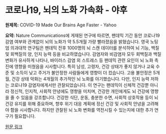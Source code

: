 # 코로나19, 뇌의 노화 가속화 - 야후

**원제목:** COVID-19 Made Our Brains Age Faster - Yahoo

**요약:** Nature Communications에 게재된 연구에 따르면, 팬데믹 기간 동안 코로나19 감염 여부와 관계없이 뇌의 노화가 약 5.5개월 가량 빨라졌음을 밝혔습니다. 영국 노팅엄 의과대학 연구팀은 팬데믹 전후 1000명의 뇌 스캔 데이터를 분석하여 뇌 기능, 백질 및 회백질의 양, 인지 능력 등을 비교하였습니다.  감염자와 비감염자 모두 회백질과 백질 변화가 유사하게 나타나, 바이러스 감염 외 스트레스 등 팬데믹 관련 요인이 뇌 노화 촉진에 영향을 미쳤음을 시사합니다. 특히 남성, 고령자, 건강 상태가 좋지 않거나 교육 수준 및 소득이 낮고 주거가 불안정한 사람들에게 영향이 더 컸습니다. 고용 불안정은 5개월, 건강 상태 악화는 4개월의 추가적인 뇌 노화를 야기했습니다. 다만, 인지 능력 저하는 코로나19 감염자에게서만 관찰되었습니다.  이 연구는 팬데믹이 신체적 건강뿐 아니라 정신적, 인지적, 사회적 안녕에도 영향을 미치며,  건강한 개인에게도 뇌 건강에 영향을 줄 수 있음을 강조합니다.  건강한 식단, 운동, 충분한 수면, 사회적 상호작용 등이 뇌 건강 유지를 위해 중요하며, 향후 위기 대응 계획에 정신 건강 및 사회적 안녕을 고려해야 함을 시사합니다.  하지만 관찰된 뇌 노화 변화를 역전시킬 수 있는지에 대한 추가 연구가 필요합니다.

[원문 링크](https://www.yahoo.com/news/covid-19-made-brains-age-155947744.html)
